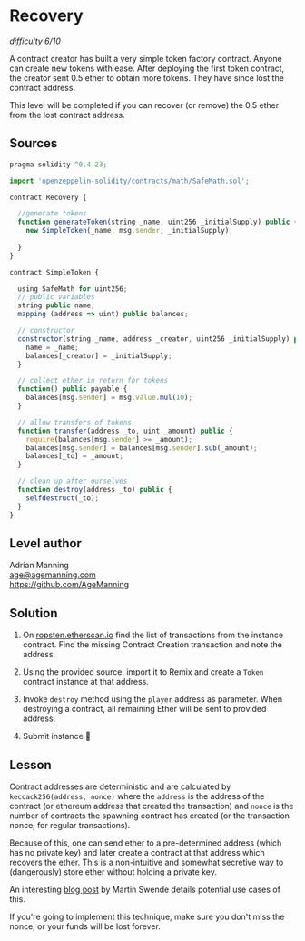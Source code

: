 # Recovery
_difficulty 6/10_

A contract creator has built a very simple token factory contract. Anyone can create new tokens with ease. After deploying the first token contract, the creator sent 0.5 ether to obtain more tokens. They have since lost the contract address.  


This level will be completed if you can recover (or remove) the 0.5 ether from the lost contract address.  

## Sources
```javascript
pragma solidity ^0.4.23;

import 'openzeppelin-solidity/contracts/math/SafeMath.sol';

contract Recovery {

  //generate tokens
  function generateToken(string _name, uint256 _initialSupply) public {
    new SimpleToken(_name, msg.sender, _initialSupply);
  
  }
}

contract SimpleToken {

  using SafeMath for uint256;
  // public variables
  string public name;
  mapping (address => uint) public balances;

  // constructor
  constructor(string _name, address _creator, uint256 _initialSupply) public {
    name = _name;
    balances[_creator] = _initialSupply;
  }

  // collect ether in return for tokens
  function() public payable {
    balances[msg.sender] = msg.value.mul(10);
  }

  // allow transfers of tokens
  function transfer(address _to, uint _amount) public { 
    require(balances[msg.sender] >= _amount);
    balances[msg.sender] = balances[msg.sender].sub(_amount);
    balances[_to] = _amount;
  }

  // clean up after ourselves
  function destroy(address _to) public {
    selfdestruct(_to);
  }
}
```

## Level author
Adrian Manning  
age@agemanning.com  
https://github.com/AgeManning  

## Solution

1. On [ropsten.etherscan.io](https://ropsten.etherscan.io) find the list of transactions from the instance contract. Find the missing Contract Creation transaction and note the address.

2. Using the provided source, import it to Remix and create a `Token` contract instance at that address.

3. Invoke `destroy` method using the `player` address as parameter. When destroying a contract, all remaining Ether will be sent to provided address.

4. Submit instance 🎉  

## Lesson

Contract addresses are deterministic and are calculated by `keccack256(address, nonce)` where the `address` is the address of the contract (or ethereum address that created the transaction) and `nonce` is the number of contracts the spawning contract has created (or the transaction nonce, for regular transactions).  


Because of this, one can send ether to a pre-determined address (which has no private key) and later create a contract at that address which recovers the ether. This is a non-intuitive and somewhat secretive way to (dangerously) store ether without holding a private key.  


An interesting [blog post](http://martin.swende.se/blog/Ethereum_quirks_and_vulns.html) by Martin Swende details potential use cases of this.  


If you're going to implement this technique, make sure you don't miss the nonce, or your funds will be lost forever.  